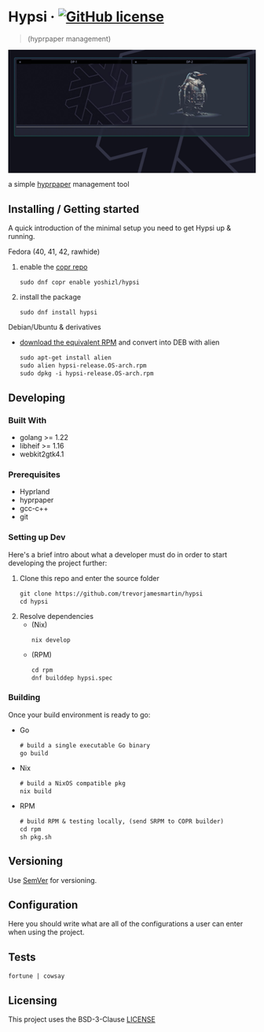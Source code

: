 

# Hypsi &middot; [![GitHub license](https://img.shields.io/badge/license-BSD_3_Clause-green.svg?style=flat-square)](https://github.com/trevorjamesmartin/hypsi/blob/master/LICENSE)
> (hyprpaper management)

<img src="./assets/hypsi-webview.jpg" alt="Screenshot of the project" align="top">

a simple [hyprpaper](https://wiki.hyprland.org/Hypr-Ecosystem/hyprpaper/) management tool

## Installing / Getting started

A quick introduction of the minimal setup you need to get Hypsi up & running.

Fedora (40, 41, 42, rawhide)
1. enable the [copr repo](https://copr.fedorainfracloud.org/coprs/yoshizl/hypsi/)
    ```shell
    sudo dnf copr enable yoshizl/hypsi
    ```
2. install the package
    ```shell
    sudo dnf install hypsi
    ```

Debian/Ubuntu & derivatives
- [download the equivalent RPM](https://copr.fedorainfracloud.org/coprs/yoshizl/hypsi/builds/) and convert into DEB with alien
    ```shell
    sudo apt-get install alien
    sudo alien hypsi-release.OS-arch.rpm
    sudo dpkg -i hypsi-release.OS-arch.rpm
    ```

## Developing

### Built With
- golang >= 1.22
- libheif >= 1.16
- webkit2gtk4.1

### Prerequisites
- Hyprland
- hyprpaper
- gcc-c++
- git

### Setting up Dev

Here's a brief intro about what a developer must do in order to start developing
the project further:


1. Clone this repo and enter the source folder
    ```source
    git clone https://github.com/trevorjamesmartin/hypsi
    cd hypsi
    ```
2. Resolve dependencies
    - (Nix) 
        ```source
        nix develop
        ```
    - (RPM)
        ```source
        cd rpm
        dnf builddep hypsi.spec
        ```

### Building

Once your build environment is ready to go:
- Go
    ```source
    # build a single executable Go binary
    go build
    ```    
- Nix
    ```source
    # build a NixOS compatible pkg
    nix build
    ```
- RPM
    ```source
    # build RPM & testing locally, (send SRPM to COPR builder)
    cd rpm
    sh pkg.sh
    ```

## Versioning

Use [SemVer](http://semver.org/) for versioning.

## Configuration

Here you should write what are all of the configurations a user can enter when using the project.

## Tests

```shell
fortune | cowsay
```

## Licensing

This project uses the BSD-3-Clause [LICENSE](https://github.com/trevorjamesmartin/hypsi/blob/master/LICENSE)